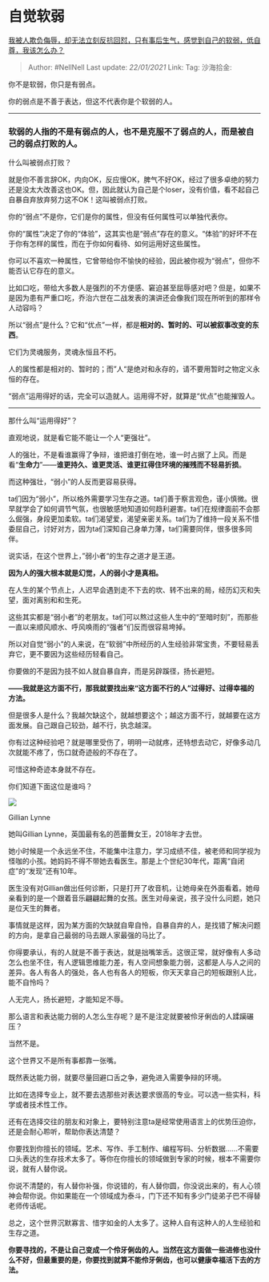 # 自觉软弱
[我被人欺负侮辱，却无法立刻反抗回怼，只有事后生气，感觉到自己的软弱，低自尊，我该怎么办？](https://www.zhihu.com/question/445710150/answer/2317848626)

> Author: #NellNell
> Last update: *22/01/2021*
> Link:
> Tag:
> 沙海拾金:

你不是软弱，你只是有弱点。

你的弱点是不善于表达，但这不代表你是个软弱的人。

---

### 软弱的人指的不是有弱点的人，也不是克服不了弱点的人，而是被自己的弱点打败的人。

什么叫被弱点打败？

就是你不善言辞OK，内向OK，反应慢OK，脾气不好OK，经过了很多卓绝的努力还是没太大改善这也OK。但，因此就认为自己是个loser，没有价值，看不起自己自暴自弃放弃努力这不OK！这叫被弱点打败。

你的“弱点”不是你，它们是你的属性，但没有任何属性可以单独代表你。

你的“属性”决定了你的“体验”，这其实也是“弱点”存在的意义。“体验”的好坏不在于你有怎样的属性，而在于你如何看待、如何运用好这些属性。

你可以不喜欢一种属性，它曾带给你不愉快的经验，因此被你视为“弱点”，但你不能否认它存在的意义。

比如口吃，带给大多数人是强烈的不方便感、窘迫甚至屈辱感对吧？但是，如果不是因为患有严重口吃，乔治六世在二战发表的演讲还会像我们现在所听到的那样令人动容吗？

所以“弱点”是什么？它和“优点”一样，都是**相对的、暂时的、可以被叙事改变的东西**。

它们为灵魂服务，灵魂永恒且不朽。

人的属性都是相对的、暂时的；而”人“是绝对和永存的，请不要用暂时之物定义永恒的存在。

“弱点”运用得好的话，完全可以造就人。运用得不好，就算是“优点”也能摧毁人。

---

那什么叫“运用得好”？

直观地说，就是看它能不能让一个人“更强壮”。

人的强壮，不是看谁赢得了争辩，谁把谁打倒在地，谁一时占据了上风。而是看“**生命力**”——**谁更持久、谁更灵活、谁更扛得住环境的摧残而不轻易折损**。

而这种强壮，“弱小”的人反而更容易获得。

ta们因为“弱小”，所以格外需要学习生存之道。ta们善于察言观色，谨小慎微。很早就学会了如何调节气氛，也很敏感地知道如何趋利避害。ta们在规律面前不会那么倔强，身段更加柔软。ta们渴望爱，渴望亲密关系。ta们为了维持一段关系不惜委屈自己，讨好对方，因为ta们深知自己身单力薄，ta们需要同伴，很多很多同伴。

说实话，在这个世界上，”弱小者“的生存之道才是王道。

**因为人的强大根本就是幻觉，人的弱小才是真相。**

在人生的某个节点上，人迟早会遇到走不下去的坎、转不出来的局，经历幻灭和失望，面对离别和和生死。

这些其实都是“弱小者”的老朋友。ta们可以熬过这些人生中的“至暗时刻”，而那些一直以来顺风顺水、呼风唤雨的“强者”们反而很容易垮掉。

所以对自觉“弱小”的人来说，在“软弱”中所经历的人生经验非常宝贵，不要轻易丢弃它，更不要因为这些经历轻看自己。

你要做的不是因为技不如人就自暴自弃，而是另辟蹊径，扬长避短。

**——我就是这方面不行，那我就要找出来“这方面不行的人”过得好、过得幸福的方法。**

但是很多人是什么？我越欠缺这个，就越想要这个；越这方面不行，就越要在这方面发展。自己跟自己较劲，越不行，执念越深。

你有过这种经验吧？就是哪里受伤了，明明一动就疼，还特想去动它，好像多动几次就能不疼了，伤口就奇迹般的不存在了。

可惜这种奇迹本身就不存在。

你们知道下面这位是谁吗？

![](https://pic2.zhimg.com/50/v2-c372149d878c00c427038d91d44c1adc_720w.jpg?source=1940ef5c)

Gillian Lynne

她叫Gillian Lynne，英国最有名的芭蕾舞女王，2018年才去世。

她小时候是一个永远坐不住，不能集中注意力，学习成绩不佳，被老师和同学视为怪咖的小孩。她妈妈不得不带她去看医生。那是上个世纪30年代，距离“自闭症”的“发现”还有10年。

医生没有对Gillian做出任何诊断，只是打开了收音机，让她母亲在外面看着。她母亲看到的是一个跟着音乐翩翩起舞的女孩。医生对母亲说，孩子没什么问题，她只是位天生的舞者。

事情就是这样，因为某方面的欠缺就自卑自怜，自暴自弃的人，是找错了解决问题的方向，是拿自己最弱的马去跟人家最强的马比了。

你得要承认，有的人就是不善于表达，就是拙嘴笨舌。这很正常，就好像有人多动怎么也坐不住，有人逻辑思维能力差，有人空间想象能力弱，这都是人与人之间的差异。各人有各人的强处，各人也有各人的短板，你天天拿自己的短板跟别人比，能不自怜吗？

人无完人，扬长避短，才能知足不辱。

那么语言和表达能力弱的人怎么生存呢？是不是注定就要被伶牙俐齿的人蹂躏碾压？

当然不是。

这个世界又不是所有事都靠一张嘴。

既然表达能力弱，就要尽量回避口舌之争，避免进入需要争辩的环境。

比如在选择专业上，就不要去选那些对表达要求很高的专业。可以选一些实科，科学或者技术性工作。

还有在选择交往的朋友和对象上，要特别注意ta是经常使用语言上的优势压迫你，还是会耐心聆听，帮助你表达清楚？

你要找到你擅长的领域。艺术、写作、手工制作、编程写码、分析数据……不需要口头表达的生存技术太多了。等你在你擅长的领域做到专家的时候，根本不需要你说，就有人替你说。

你说不清楚的，有人替你补强，你说错的，有人替你圆，你没说出来的，有人心领神会帮你说。你如果能在一个领域成为泰斗，门下还不知有多少门徒弟子巴不得替老师传话呢。

总之，这个世界沉默寡言、惜字如金的人太多了。这种人自有这种人的人生经验和生存之道。

**你要寻找的，不是让自己变成一个伶牙俐齿的人。当然在这方面做一些进修也没什么不好，但最重要的是，你要找到就算不能伶牙俐齿，也可以健康幸福活下去的方法。**
